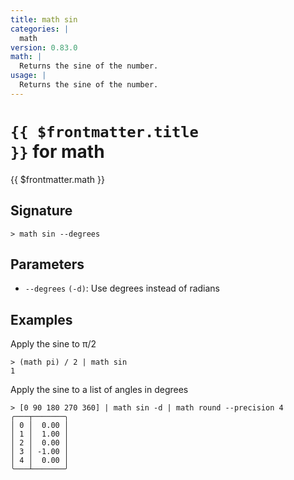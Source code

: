 ```yaml
---
title: math sin
categories: |
  math
version: 0.83.0
math: |
  Returns the sine of the number.
usage: |
  Returns the sine of the number.
---
```


# <code>{{ $frontmatter.title }}</code> for math

<div class='command-title'>{{ $frontmatter.math }}</div>

## Signature

```> math sin --degrees```

## Parameters

 -  `--degrees` `(-d)`: Use degrees instead of radians

## Examples

Apply the sine to π/2
```shell
> (math pi) / 2 | math sin
1
```

Apply the sine to a list of angles in degrees
```shell
> [0 90 180 270 360] | math sin -d | math round --precision 4
╭───┬───────╮
│ 0 │  0.00 │
│ 1 │  1.00 │
│ 2 │  0.00 │
│ 3 │ -1.00 │
│ 4 │  0.00 │
╰───┴───────╯

```
